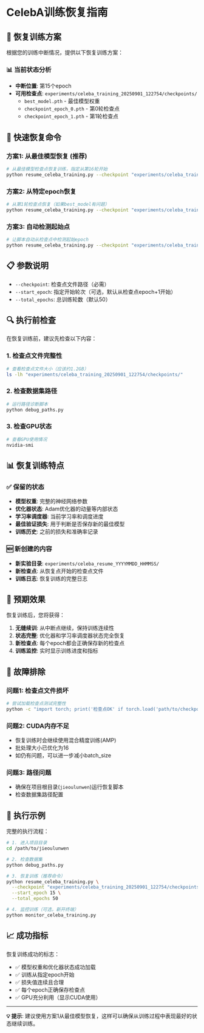 # CelebA训练恢复指南

## 🎯 恢复训练方案

根据您的训练中断情况，提供以下恢复训练方案：

### 📊 当前状态分析

- **中断位置**: 第15个epoch
- **可用检查点**: `experiments/celeba_training_20250901_122754/checkpoints/`
  - `best_model.pth` - 最佳模型权重
  - `checkpoint_epoch_0.pth` - 第0轮检查点
  - `checkpoint_epoch_1.pth` - 第1轮检查点

## 🚀 快速恢复命令

### 方案1: 从最佳模型恢复 (推荐)

```bash
# 从最佳模型检查点恢复训练，指定从第16轮开始
python resume_celeba_training.py --checkpoint "experiments/celeba_training_20250901_122754/checkpoints/best_model.pth" --start_epoch 15 --total_epochs 50
```

### 方案2: 从特定epoch恢复

```bash
# 从第1轮检查点恢复（如果best_model有问题）
python resume_celeba_training.py --checkpoint "experiments/celeba_training_20250901_122754/checkpoints/checkpoint_epoch_1.pth" --start_epoch 2 --total_epochs 50
```

### 方案3: 自动检测起始点

```bash
# 让脚本自动从检查点中检测起始epoch
python resume_celeba_training.py --checkpoint "experiments/celeba_training_20250901_122754/checkpoints/best_model.pth" --total_epochs 50
```

## 📋 参数说明

- `--checkpoint`: 检查点文件路径（必需）
- `--start_epoch`: 指定开始轮次（可选，默认从检查点epoch+1开始）
- `--total_epochs`: 总训练轮数（默认50）

## 🔍 执行前检查

在恢复训练前，建议先检查以下内容：

### 1. 检查点文件完整性

```bash
# 查看检查点文件大小（应该约1.2GB）
ls -lh "experiments/celeba_training_20250901_122754/checkpoints/"
```

### 2. 检查数据集路径

```bash
# 运行路径诊断脚本
python debug_paths.py
```

### 3. 检查GPU状态

```bash
# 查看GPU使用情况
nvidia-smi
```

## 📊 恢复训练特点

### ✅ 保留的状态
- **模型权重**: 完整的神经网络参数
- **优化器状态**: Adam优化器的动量等内部状态
- **学习率调度器**: 当前学习率和调度进度
- **最佳验证损失**: 用于判断是否保存新的最佳模型
- **训练历史**: 之前的损失和准确率记录

### 🆕 新创建的内容
- **新实验目录**: `experiments/celeba_resume_YYYYMMDD_HHMMSS/`
- **新检查点**: 从恢复点开始的检查点文件
- **训练日志**: 恢复训练的完整日志

## 🎯 预期效果

恢复训练后，您将获得：

1. **无缝续训**: 从中断点继续，保持训练连续性
2. **状态完整**: 优化器和学习率调度器状态完全恢复
3. **新检查点**: 每个epoch都会正确保存新的检查点
4. **训练监控**: 实时显示训练进度和指标

## 🔧 故障排除

### 问题1: 检查点文件损坏
```bash
# 尝试加载检查点测试完整性
python -c "import torch; print('检查点OK' if torch.load('path/to/checkpoint.pth') else '检查点损坏')"
```

### 问题2: CUDA内存不足
- 恢复训练时会继续使用混合精度训练(AMP)
- 批处理大小已优化为16
- 如仍有问题，可以进一步减小batch_size

### 问题3: 路径问题
- 确保在项目根目录(`jieoulunwen`)运行恢复脚本
- 检查数据集路径配置

## 🎉 执行示例

完整的执行流程：

```bash
# 1. 进入项目目录
cd /path/to/jieoulunwen

# 2. 检查数据集
python debug_paths.py

# 3. 恢复训练（推荐命令）
python resume_celeba_training.py \
  --checkpoint "experiments/celeba_training_20250901_122754/checkpoints/best_model.pth" \
  --start_epoch 15 \
  --total_epochs 50

# 4. 监控训练（可选，新开终端）
python monitor_celeba_training.py
```

## 📈 成功指标

恢复训练成功的标志：

- ✅ 模型权重和优化器状态成功加载
- ✅ 训练从指定epoch开始
- ✅ 损失值连续且合理
- ✅ 每个epoch正确保存检查点
- ✅ GPU充分利用（显示CUDA使用）

---

**💡 提示**: 建议使用方案1从最佳模型恢复，这样可以确保从训练过程中表现最好的状态继续训练。 